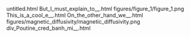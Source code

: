 untitled.html
But_I_must_explain_to__.html
figures/figure_1/figure_1.png
This_is_a_cool_e__.html
On_the_other_hand_we__.html
figures/magnetic_diffusivity/magnetic_diffusivity.png
div_Poutine_cred_banh_mi__.html